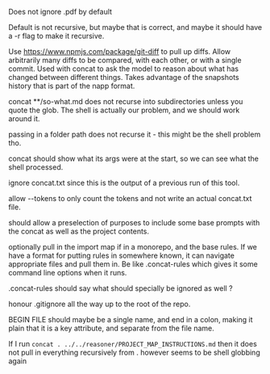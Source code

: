 Does not ignore .pdf by default

Default is not recursive, but maybe that is correct, and maybe it should have a
-r flag to make it recursive.

Use https://www.npmjs.com/package/git-diff to pull up diffs. Allow arbitrarily
many diffs to be compared, with each other, or with a single commit. Used with
concat to ask the model to reason about what has changed between different
things. Takes advantage of the snapshots history that is part of the napp
format.

concat **/so-what.md does not recurse into subdirectories unless you quote the
glob. The shell is actually our problem, and we should work around it.

passing in a folder path does not recurse it - this might be the shell problem
tho.

concat should show what its args were at the start, so we can see what the shell
processed.

ignore concat.txt since this is the output of a previous run of this tool.

allow --tokens to only count the tokens and not write an actual concat.txt file.

should allow a preselection of purposes to include some base prompts with the
concat as well as the project contents.

optionally pull in the import map if in a monorepo, and the base rules. If we
have a format for putting rules in somewhere known, it can navigate appropriate
files and pull them in. Be like .concat-rules which gives it some command line
options when it runs.

.concat-rules should say what should specially be ignored as well ?

honour .gitignore all the way up to the root of the repo.

BEGIN FILE should maybe be a single name, and end in a colon, making it plain
that it is a key attribute, and separate from the file name.

If I run `concat . ../../reasoner/PROJECT_MAP_INSTRUCTIONS.md` then it does not
pull in everything recursively from . however seems to be shell globbing again
